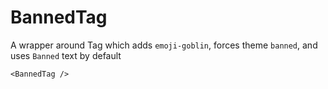 # BannedTag

A wrapper around Tag which adds `emoji-goblin`, forces theme `banned`, and uses `Banned` text by default

```tsx
<BannedTag />
```
